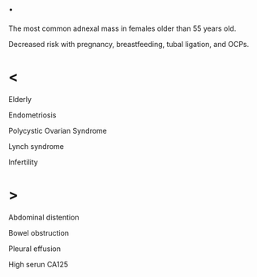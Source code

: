 # .

The most common adnexal mass in females older than 55 years old.

Decreased risk with pregnancy, breastfeeding, tubal ligation, and OCPs.

# <

Elderly

Endometriosis

Polycystic Ovarian Syndrome

Lynch syndrome

Infertility

# >

Abdominal distention

Bowel obstruction

Pleural effusion

High serun CA125
